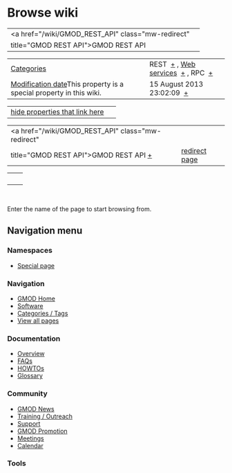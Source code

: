 



<span id="top"></span>




# <span dir="auto">Browse wiki</span>






|                                                   |     |
|---------------------------------------------------|-----|
| <a href="/wiki/GMOD_REST_API" class="mw-redirect" 
 title="GMOD REST API">GMOD REST API</a>            |     |

|  |  |
|----|----|
| [Categories](/wiki/Special%253ACategories "Special%253ACategories") | <span class="smwb-value">REST  <span class="smwsearch">[+](/wiki/Special%253ASearchByProperty/REST "Special%253ASearchByProperty/REST")</span></span> , <span class="smwb-value">[Web services](/wiki/Category%253AWeb_services "Category%253AWeb services")  <span class="smwsearch">[+](/wiki/Special%253ASearchByProperty/Web-20services "Special%253ASearchByProperty/Web-20services")</span></span> , <span class="smwb-value">RPC  <span class="smwsearch">[+](/wiki/Special%253ASearchByProperty/RPC "Special%253ASearchByProperty/RPC")</span></span> |
| <span class="smw-highlighter" data-type="1" state="inline" data-title="Property"><span class="smwbuiltin">[Modification date](/wiki/Property:Modification_date "Property:Modification date")</span><span class="smwttcontent">This property is a special property in this wiki.</span></span> | <span class="smwb-value">15 August 2013 23:02:09  <span class="smwsearch">[+](/wiki/Special%253ASearchByProperty/Modification-20date/15-20August-202013-2023:02:09 "Special%253ASearchByProperty/Modification-20date/15-20August-202013-2023:02:09")</span></span> |

<span id="smw_browse_incoming"></span>

|  |  |
|----|----|
| [hide properties that link here](/mediawiki/index.php?title=Special:Browse&offset=0&dir=out&article=GMOD+REST+API)  |  |

|  |  |
|----|----|
| <span class="smwb-ivalue"><a href="/wiki/GMOD_REST_API" class="mw-redirect"
title="GMOD REST API">GMOD REST API</a> <span class="smwbrowse">[+](/wiki/Special%253ABrowse/GMOD-20REST-20API "Special%253ABrowse/GMOD-20REST-20API")</span></span> | [redirect page](/wiki/Special:ListRedirects "Special:ListRedirects") |

|     |     |
|-----|-----|
|     |     |

 

Enter the name of the page to start browsing from.  








## Navigation menu



### Namespaces

- <span id="ca-nstab-special">[Special
  page](/wiki/Special%253ABrowse/GMOD_REST_API "This is a special page, you cannot edit the page itself")</span>






### Navigation



- <span id="n-GMOD-Home">[GMOD Home](/wiki/Main_Page)</span>
- <span id="n-Software">[Software](/wiki/GMOD_Components)</span>
- <span id="n-Categories-.2F-Tags">[Categories /
  Tags](/wiki/Categories)</span>
- <span id="n-View-all-pages">[View all
  pages](/wiki/Special:AllPages)</span>




### Documentation



- <span id="n-Overview">[Overview](/wiki/Overview)</span>
- <span id="n-FAQs">[FAQs](/wiki/Category%253AFAQ)</span>
- <span id="n-HOWTOs">[HOWTOs](/wiki/Category%253AHOWTO)</span>
- <span id="n-Glossary">[Glossary](/wiki/Glossary)</span>




### Community



- <span id="n-GMOD-News">[GMOD News](/wiki/GMOD_News)</span>
- <span id="n-Training-.2F-Outreach">[Training /
  Outreach](/wiki/Training_and_Outreach)</span>
- <span id="n-Support">[Support](/wiki/Support)</span>
- <span id="n-GMOD-Promotion">[GMOD
  Promotion](/wiki/GMOD_Promotion)</span>
- <span id="n-Meetings">[Meetings](/wiki/Meetings)</span>
- <span id="n-Calendar">[Calendar](/wiki/Calendar)</span>




### Tools












<!-- -->




